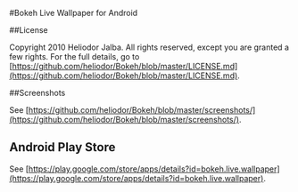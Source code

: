 #Bokeh Live Wallpaper for Android


##License

Copyright 2010 Heliodor Jalba. All rights reserved, except you are granted a few rights. For the full details, go to [https://github.com/heliodor/Bokeh/blob/master/LICENSE.md](https://github.com/heliodor/Bokeh/blob/master/LICENSE.md).

##Screenshots

See [https://github.com/heliodor/Bokeh/blob/master/screenshots/](https://github.com/heliodor/Bokeh/blob/master/screenshots/).

## Android Play Store

See [https://play.google.com/store/apps/details?id=bokeh.live.wallpaper](https://play.google.com/store/apps/details?id=bokeh.live.wallpaper).
